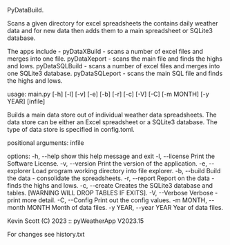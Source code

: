  PyDataBuild.

  Scans a given directory for excel spreadsheets the contains daily weather data and for
  new data then adds them to a main spreadsheet or SQLite3 database.
    
  The apps include -
                    pyDataXBuild   - scans a number of excel files and merges into one file.
                    pyDataXeport   - scans the main file and finds the highs and lows.
                    pyDataSQLBuild - scans a number of excel files and merges into one SQLite3 database.
                    pyDataSQLeport - scans the main SQL file and finds the highs and lows.


usage: main.py [-h] [-l] [-v] [-e] [-b] [-r] [-c] [-V] [-C] [-m MONTH] [-y YEAR] [infile]

Builds a main data store out of individual weather data spreadsheets.
The data store can be either an Excel spreadsheet or a SQLite3 database.
The type of data store is specified in config.toml.

positional arguments:
  infile

options:
  -h, --help               show this help message and exit
  -l, --license            Print the Software License.
  -v, --version            Print the version of the application.
  -e, --explorer           Load program working directory into file explorer.
  -b, --build              Build the data - consolidate the spreadsheets.
  -r, --report             Report on the data - finds the highs and lows.
  -c, --create             Creates the SQLite3 database and tables. [WARNING WILL DROP TABLES IF EXITS].
  -V, --Verbose            Verbose - print more detail.
  -C, --Config             Print out the config values.
  -m MONTH, --month MONTH  Month of data files.
  -y YEAR, --year YEAR     Year of data files.

 Kevin Scott (C) 2023 :: pyWeatherApp V2023.15



For changes see history.txt
